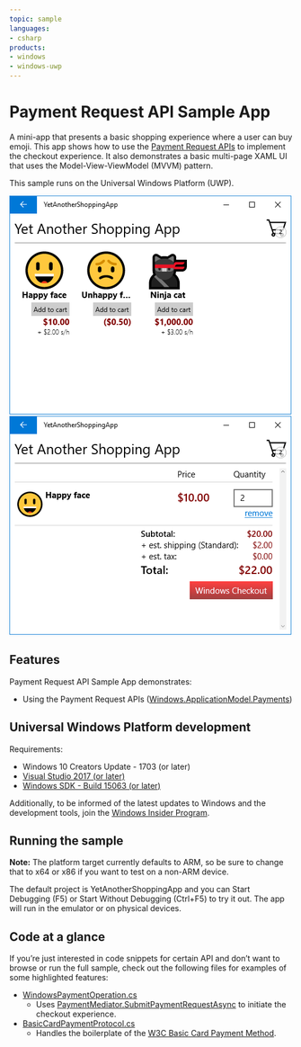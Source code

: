 ```yaml
---
topic: sample
languages:
- csharp
products:
- windows
- windows-uwp
---
```


# Payment Request API Sample App

A mini-app that presents a basic shopping experience where a user can buy emoji. This app shows how to use the
[Payment Request APIs](https://docs.microsoft.com/uwp/api/windows.applicationmodel.payments) to implement the checkout experience. It also demonstrates a basic multi-page XAML UI that uses
the Model-View-ViewModel (MVVM) pattern.

This sample runs on the Universal Windows Platform (UWP).

![Front page screenshot](Images/frontpage.png)
![Shopping cart screenshot](Images/shoppingcart.png)


## Features

Payment Request API Sample App demonstrates:

* Using the Payment Request APIs ([Windows.ApplicationModel.Payments](https://docs.microsoft.com/uwp/api/windows.applicationmodel.payments))


## Universal Windows Platform development

Requirements:

* Windows 10 Creators Update - 1703 (or later)
* [Visual Studio 2017 (or later)](https://www.visualstudio.com/downloads/)
* [Windows SDK - Build 15063 (or later)](https://developer.microsoft.com/windows/downloads/windows-10-sdk)

Additionally, to be informed of the latest updates to Windows and the development tools, join the
[Windows Insider Program](https://insider.windows.com/ "Become a Windows Insider").


## Running the sample

**Note:** The platform target currently defaults to ARM, so be sure to change that to x64 or x86 if you want to test on
 a non-ARM device. 

The default project is YetAnotherShoppingApp and you can Start Debugging (F5) or Start Without Debugging (Ctrl+F5) to try
it out. The app will run in the emulator or on physical devices.


## Code at a glance

If you’re just interested in code snippets for certain API and don’t want to browse or run the full sample, check out the
following files for examples of some highlighted features:

* [WindowsPaymentOperation.cs](YetAnotherShoppingApp/Views/WindowsPaymentOperation.cs#L25)
	- Uses [PaymentMediator.SubmitPaymentRequestAsync](https://docs.microsoft.com/uwp/api/windows.applicationmodel.payments.paymentmediator#Windows_ApplicationModel_Payments_PaymentMediator_SubmitPaymentRequestAsync_) to initiate the checkout experience.
* [BasicCardPaymentProtocol.cs](YetAnotherShoppingApp/Models/BasicCardPaymentProtocol.cs#L25)
	- Handles the boilerplate of the [W3C Basic Card Payment Method](https://www.w3.org/TR/payment-method-basic-card/).

